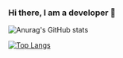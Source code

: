 ### Hi there, I am a developer 👋

<!--
**zhengheng36/zhengheng36** is a ✨ _special_ ✨ repository because its `README.md` (this file) appears on your GitHub profile.

Here are some ideas to get you started:

- 🔭 I’m currently working on ...
- 🌱 I’m currently learning ...
- 👯 I’m looking to collaborate on ...
- 🤔 I’m looking for help with ...
- 💬 Ask me about ...
- 📫 How to reach me: ...
- 😄 Pronouns: ...
- ⚡ Fun fact: ...
-->


![Anurag's GitHub stats](https://github-readme-stats.vercel.app/api?username=zhengheng36&show_icons=true&show_icons=true&count_private=true&theme=radical)

[![Top Langs](https://github-readme-stats.vercel.app/api/top-langs/?username=zhengheng36&layout=compact)](https://github.com/anuraghazra/github-readme-stats)
